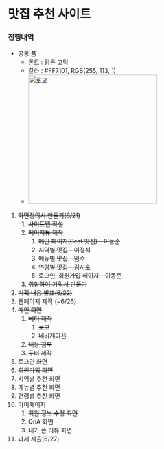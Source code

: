 # 맛집 추천 사이트

### 진행내역

- 공통 폼
  - 폰트 : 맑은 고딕
  - 칼라 : #FF7101, RGB(255, 113, 1)
  - <img src="https://user-images.githubusercontent.com/93713381/174786498-76d7cb70-0f53-4c7c-8a73-9b958de4694a.png" alt="로고" height="300" width="300"> 

1. ~~화면정의서 만들기(6/21)~~
   1. ~~사이트맵 작성~~
   2. ~~페이지뷰 제작~~
      1. ~~메인 페이지(Best 맛집) - 이동준~~
      2. ~~지역별 맛집 - 이정석~~
      3. ~~메뉴별 맛집 - 임수~~
      4. ~~연령별 맛집 - 김지호~~
      5. ~~로그인, 회원가입 페이지 - 이동준~~
   3. ~~취합하여 기획서 만들기~~
2. ~~기획 내용 발표(6/22)~~
3.  웹페이지 제작 (~6/26)
   1. ~~메인 화면~~
      1. ~~헤더 제작~~
         1. ~~로고~~
         2. ~~네비게이션~~
      2. ~~내용 첨부~~
      3. ~~푸터 제작~~
   2. ~~로그인 화면~~
   3. ~~회원가입 화면~~
   4. 지역별 추천 화면
   5. 메뉴별 추천 화면
   6. 연령별 추천 화면
   7. 마이페이지
      1. ~~회원 정보 수정 화면~~
      2. QnA 화면
      3. 내가 쓴 리뷰 화면
4.  과제 제출(6/27)
